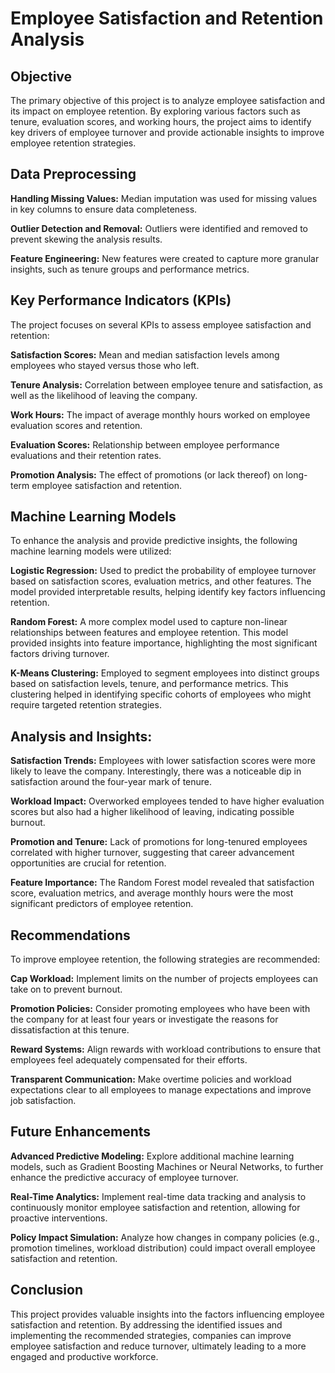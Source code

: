 # Employee Satisfaction and Retention Analysis

## Objective
The primary objective of this project is to analyze employee satisfaction and its impact on employee retention. By exploring various factors such as tenure, evaluation scores, and working hours, the project aims to identify key drivers of employee turnover and provide actionable insights to improve employee retention strategies.

## Data Preprocessing

**Handling Missing Values:** Median imputation was used for missing values in key columns to ensure data completeness.

**Outlier Detection and Removal:** Outliers were identified and removed to prevent skewing the analysis results.

**Feature Engineering:** New features were created to capture more granular insights, such as tenure groups and performance metrics.

## Key Performance Indicators (KPIs)
The project focuses on several KPIs to assess employee satisfaction and retention:

**Satisfaction Scores:** Mean and median satisfaction levels among employees who stayed versus those who left.

**Tenure Analysis:** Correlation between employee tenure and satisfaction, as well as the likelihood of leaving the company.

**Work Hours:** The impact of average monthly hours worked on employee evaluation scores and retention.

**Evaluation Scores:** Relationship between employee performance evaluations and their retention rates.

**Promotion Analysis:** The effect of promotions (or lack thereof) on long-term employee satisfaction and retention.

## Machine Learning Models
To enhance the analysis and provide predictive insights, the following machine learning models were utilized:

**Logistic Regression:** Used to predict the probability of employee turnover based on satisfaction scores, evaluation metrics, and other features. The model provided interpretable results, helping identify key factors influencing retention.

**Random Forest:** A more complex model used to capture non-linear relationships between features and employee retention. This model provided insights into feature importance, highlighting the most significant factors driving turnover.

**K-Means Clustering:** Employed to segment employees into distinct groups based on satisfaction levels, tenure, and performance metrics. This clustering helped in identifying specific cohorts of employees who might require targeted retention strategies.

## Analysis and Insights:

**Satisfaction Trends:** Employees with lower satisfaction scores were more likely to leave the company. Interestingly, there was a noticeable dip in satisfaction around the four-year mark of tenure.

**Workload Impact:** Overworked employees tended to have higher evaluation scores but also had a higher likelihood of leaving, indicating possible burnout.

**Promotion and Tenure:** Lack of promotions for long-tenured employees correlated with higher turnover, suggesting that career advancement opportunities are crucial for retention.

**Feature Importance:** The Random Forest model revealed that satisfaction score, evaluation metrics, and average monthly hours were the most significant predictors of employee retention.

## Recommendations
To improve employee retention, the following strategies are recommended:

**Cap Workload:** Implement limits on the number of projects employees can take on to prevent burnout.

**Promotion Policies:** Consider promoting employees who have been with the company for at least four years or investigate the reasons for dissatisfaction at this tenure.

**Reward Systems:** Align rewards with workload contributions to ensure that employees feel adequately compensated for their efforts.

**Transparent Communication:** Make overtime policies and workload expectations clear to all employees to manage expectations and improve job satisfaction.

## Future Enhancements

**Advanced Predictive Modeling:** Explore additional machine learning models, such as Gradient Boosting Machines or Neural Networks, to further enhance the predictive accuracy of employee turnover.

**Real-Time Analytics:** Implement real-time data tracking and analysis to continuously monitor employee satisfaction and retention, allowing for proactive interventions.

**Policy Impact Simulation:** Analyze how changes in company policies (e.g., promotion timelines, workload distribution) could impact overall employee satisfaction and retention.

## Conclusion
This project provides valuable insights into the factors influencing employee satisfaction and retention. By addressing the identified issues and implementing the recommended strategies, companies can improve employee satisfaction and reduce turnover, ultimately leading to a more engaged and productive workforce.

